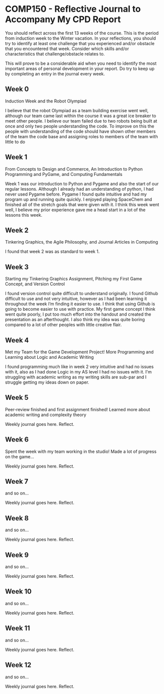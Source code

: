 # COMP150 - Reflective Journal to Accompany My CPD Report

You should reflect across the first 13 weeks of the course. This is the period from induction week to the Winter vacation. In your reflections, you should try to identify at least one challenge that you experienced and/or obstacle that you encountered that week. Consider which skills and/or characteristics that challenge/obstacle relates to. 

This will prove to be a considerable aid when you need to identify the most important areas of personal development in your report. Do try to keep up by completing an entry in the journal every week.

## Week 0

Induction Week and the Robot Olympiad

I believe that the robot Olympiad as a team building exercise went well, although our team came last within the course it was a great ice breaker to meet other people. I believe our team failed due to two robots being built at once and only two people understanding the code.
To improve on this the people with understanding of the code should have shown other members of the team the code base and assigning roles to members of the team with little to do

## Week 1

From Concepts to Design and Commerce, An Introduction to Python Programming and PyGame, and Computing Fundamentals

Week 1 was our introduction to Python and Pygame and also the start of our regular lessons. Although I already had an understanding of python, I had never used Pygame before. Pygame I found quite intuitive and had my program up and running quite quickly. I enjoyed playing SpaceChem and finished all of the stretch goals that were given with it.
I think this week went well, I believe my prior experience gave me a head start in a lot of the lessons this week.

## Week 2

Tinkering Graphics, the Agile Philosophy, and Journal Articles in Computing

I found that week 2 was as standard to week 1. 

## Week 3

Starting my Tinkering Graphics Assignment, Pitching my First Game Concept, and Version Control

I found version control quite difficult to understand originally. I found Github difficult to use and not very intuitive, however as I had been learning it throughout the week I’m finding it easier to use. I think that using Github is going to become easier to use with practice. My first game concept I think went quite poorly, I put too much effort into the handout and created the presentation as an afterthought. I also think my idea was quite boring compared to a lot of other peoples with little creative flair.

## Week 4

Met my Team for the Game Development Project! More Programming and Learning about Logic and Academic Writing

I found programming much like in week 2 very intuitive and had no issues with it, also as I had done Logic in my AS level I had no issues with it. I'm struggling with academic writing as my writing skills are sub-par and I struggle getting my ideas down on paper.

## Week 5

Peer-review finished and first assignment finished! Learned more about academic writing and complexity theory

Weekly journal goes here. Reflect.

## Week 6

Spent the week with my team working in the studio! Made a lot of progress on the game...

Weekly journal goes here. Reflect.

## Week 7

and so on...

Weekly journal goes here. Reflect.

## Week 8

and so on...

Weekly journal goes here. Reflect.

## Week 9

and so on...

Weekly journal goes here. Reflect.

## Week 10

and so on...

Weekly journal goes here. Reflect.

## Week 11

and so on...

Weekly journal goes here. Reflect.

## Week 12

and so on...

Weekly journal goes here. Reflect.
